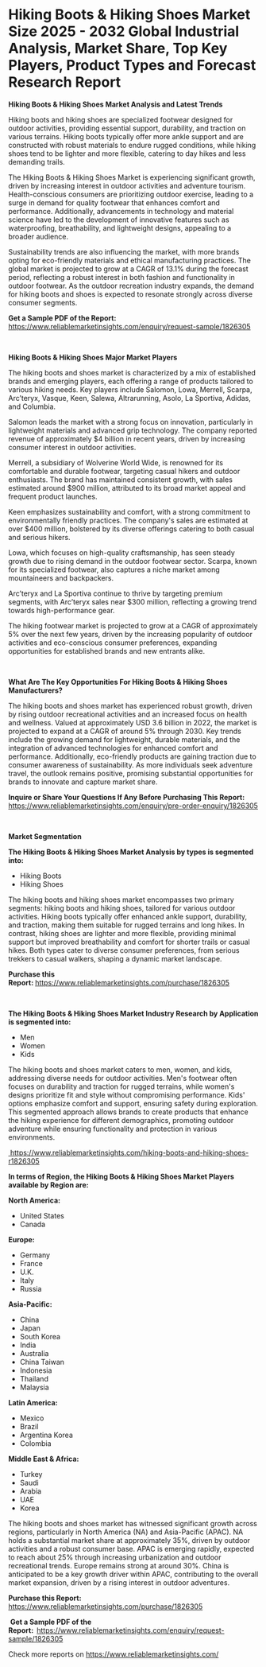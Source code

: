 <p><h1>Hiking Boots & Hiking Shoes Market Size 2025 - 2032 Global Industrial Analysis, Market Share, Top Key Players, Product Types and Forecast Research Report</h1></p><p><strong>Hiking Boots & Hiking Shoes Market Analysis and Latest Trends</strong></p>
<p><p>Hiking boots and hiking shoes are specialized footwear designed for outdoor activities, providing essential support, durability, and traction on various terrains. Hiking boots typically offer more ankle support and are constructed with robust materials to endure rugged conditions, while hiking shoes tend to be lighter and more flexible, catering to day hikes and less demanding trails. </p><p>The Hiking Boots & Hiking Shoes Market is experiencing significant growth, driven by increasing interest in outdoor activities and adventure tourism. Health-conscious consumers are prioritizing outdoor exercise, leading to a surge in demand for quality footwear that enhances comfort and performance. Additionally, advancements in technology and material science have led to the development of innovative features such as waterproofing, breathability, and lightweight designs, appealing to a broader audience.</p><p>Sustainability trends are also influencing the market, with more brands opting for eco-friendly materials and ethical manufacturing practices. The global market is projected to grow at a CAGR of 13.1% during the forecast period, reflecting a robust interest in both fashion and functionality in outdoor footwear. As the outdoor recreation industry expands, the demand for hiking boots and shoes is expected to resonate strongly across diverse consumer segments.</p></p>
<p><strong>Get a Sample PDF of the Report:&nbsp;</strong> <a href="https://www.reliablemarketinsights.com/enquiry/request-sample/1826305?utm_campaign=3010&utm_medium=2&utm_source=Github&utm_content=ia&utm_term=05042025&utm_id=hiking-boots-hiking-shoes">https://www.reliablemarketinsights.com/enquiry/request-sample/1826305</a></p>
<p>&nbsp;</p>
<p><strong>Hiking Boots & Hiking Shoes Major Market Players</strong></p>
<p><p>The hiking boots and shoes market is characterized by a mix of established brands and emerging players, each offering a range of products tailored to various hiking needs. Key players include Salomon, Lowa, Merrell, Scarpa, Arc’teryx, Vasque, Keen, Salewa, Altrarunning, Asolo, La Sportiva, Adidas, and Columbia. </p><p>Salomon leads the market with a strong focus on innovation, particularly in lightweight materials and advanced grip technology. The company reported revenue of approximately $4 billion in recent years, driven by increasing consumer interest in outdoor activities.</p><p>Merrell, a subsidiary of Wolverine World Wide, is renowned for its comfortable and durable footwear, targeting casual hikers and outdoor enthusiasts. The brand has maintained consistent growth, with sales estimated around $900 million, attributed to its broad market appeal and frequent product launches.</p><p>Keen emphasizes sustainability and comfort, with a strong commitment to environmentally friendly practices. The company's sales are estimated at over $400 million, bolstered by its diverse offerings catering to both casual and serious hikers.</p><p>Lowa, which focuses on high-quality craftsmanship, has seen steady growth due to rising demand in the outdoor footwear sector. Scarpa, known for its specialized footwear, also captures a niche market among mountaineers and backpackers. </p><p>Arc’teryx and La Sportiva continue to thrive by targeting premium segments, with Arc’teryx sales near $300 million, reflecting a growing trend towards high-performance gear.</p><p>The hiking footwear market is projected to grow at a CAGR of approximately 5% over the next few years, driven by the increasing popularity of outdoor activities and eco-conscious consumer preferences, expanding opportunities for established brands and new entrants alike.</p></p>
<p>&nbsp;</p>
<p><strong>What Are The Key Opportunities For Hiking Boots & Hiking Shoes Manufacturers?</strong></p>
<p><p>The hiking boots and shoes market has experienced robust growth, driven by rising outdoor recreational activities and an increased focus on health and wellness. Valued at approximately USD 3.6 billion in 2022, the market is projected to expand at a CAGR of around 5% through 2030. Key trends include the growing demand for lightweight, durable materials, and the integration of advanced technologies for enhanced comfort and performance. Additionally, eco-friendly products are gaining traction due to consumer awareness of sustainability. As more individuals seek adventure travel, the outlook remains positive, promising substantial opportunities for brands to innovate and capture market share.</p></p>
<p><strong>Inquire or Share Your Questions If Any Before Purchasing This Report:</strong> <a href="https://www.reliablemarketinsights.com/enquiry/pre-order-enquiry/1826305?utm_campaign=3010&utm_medium=2&utm_source=Github&utm_content=ia&utm_term=05042025&utm_id=hiking-boots-hiking-shoes">https://www.reliablemarketinsights.com/enquiry/pre-order-enquiry/1826305</a></p>
<p>&nbsp;</p>
<p><strong>Market Segmentation</strong></p>
<p><strong>The Hiking Boots & Hiking Shoes Market Analysis by types is segmented into:</strong></p>
<p><ul><li>Hiking Boots</li><li>Hiking Shoes</li></ul></p>
<p><p>The hiking boots and hiking shoes market encompasses two primary segments: hiking boots and hiking shoes, tailored for various outdoor activities. Hiking boots typically offer enhanced ankle support, durability, and traction, making them suitable for rugged terrains and long hikes. In contrast, hiking shoes are lighter and more flexible, providing minimal support but improved breathability and comfort for shorter trails or casual hikes. Both types cater to diverse consumer preferences, from serious trekkers to casual walkers, shaping a dynamic market landscape.</p></p>
<p><strong>Purchase this Report:&nbsp;</strong><a href="https://www.reliablemarketinsights.com/purchase/1826305?utm_campaign=3010&utm_medium=2&utm_source=Github&utm_content=ia&utm_term=05042025&utm_id=hiking-boots-hiking-shoes">https://www.reliablemarketinsights.com/purchase/1826305</a></p>
<p>&nbsp;</p>
<p><strong>The Hiking Boots & Hiking Shoes Market Industry Research by Application is segmented into:</strong></p>
<p><ul><li>Men</li><li>Women</li><li>Kids</li></ul></p>
<p><p>The hiking boots and shoes market caters to men, women, and kids, addressing diverse needs for outdoor activities. Men's footwear often focuses on durability and traction for rugged terrains, while women's designs prioritize fit and style without compromising performance. Kids' options emphasize comfort and support, ensuring safety during exploration. This segmented approach allows brands to create products that enhance the hiking experience for different demographics, promoting outdoor adventure while ensuring functionality and protection in various environments.</p></p>
<p><a href="https://www.reliablemarketinsights.com/hiking-boots-and-hiking-shoes-r1826305?utm_campaign=3010&utm_medium=2&utm_source=Github&utm_content=ia&utm_term=05042025&utm_id=hiking-boots-hiking-shoes">&nbsp;https://www.reliablemarketinsights.com/hiking-boots-and-hiking-shoes-r1826305</a></p>
<p><strong>In terms of Region, the Hiking Boots & Hiking Shoes Market Players available by Region are:</strong></p>
<p>
    <p> <strong> North America: </strong>
        <ul>
            <li>United States</li>
            <li>Canada</li>
        </ul>
        </p> 
    <p> <strong> Europe: </strong>
        <ul>
            <li>Germany</li>
            <li>France</li>
            <li>U.K.</li>
            <li>Italy</li>
            <li>Russia</li>
        </ul>
        </p> 
    <p> <strong> Asia-Pacific: </strong>
        <ul>
            <li>China</li>
            <li>Japan</li>
            <li>South Korea</li>
            <li>India</li>
            <li>Australia</li>
            <li>China Taiwan</li>
            <li>Indonesia</li>
            <li>Thailand</li>
            <li>Malaysia</li>
        </ul>
        </p> 
    <p> <strong> Latin America: </strong>
        <ul>
            <li>Mexico</li>
            <li>Brazil</li>
            <li>Argentina Korea</li>
            <li>Colombia</li>
        </ul>
        </p> 
    <p> <strong> Middle East & Africa: </strong>
        <ul>
            <li>Turkey</li>
            <li>Saudi</li>
            <li>Arabia</li>
            <li>UAE</li>
            <li>Korea</li>
        </ul>
    </p>
    </p>
<p><p>The hiking boots and shoes market has witnessed significant growth across regions, particularly in North America (NA) and Asia-Pacific (APAC). NA holds a substantial market share at approximately 35%, driven by outdoor activities and a robust consumer base. APAC is emerging rapidly, expected to reach about 25% through increasing urbanization and outdoor recreational trends. Europe remains strong at around 30%. China is anticipated to be a key growth driver within APAC, contributing to the overall market expansion, driven by a rising interest in outdoor adventures.</p></p>
<p><strong>Purchase this Report: </strong><a href="https://www.reliablemarketinsights.com/purchase/1826305?utm_campaign=3010&utm_medium=2&utm_source=Github&utm_content=ia&utm_term=05042025&utm_id=hiking-boots-hiking-shoes">https://www.reliablemarketinsights.com/purchase/1826305</a></p>
<p>&nbsp;<strong>Get a Sample PDF of the Report:&nbsp;&nbsp;</strong><a href="https://www.reliablemarketinsights.com/enquiry/request-sample/1826305?utm_campaign=3010&utm_medium=2&utm_source=Github&utm_content=ia&utm_term=05042025&utm_id=hiking-boots-hiking-shoes">https://www.reliablemarketinsights.com/enquiry/request-sample/1826305</a></p>
<p><strong></strong></p>
<p>Check more reports on <a href="https://www.reliablemarketinsights.com/?utm_campaign=3010&utm_medium=2&utm_source=Github&utm_content=ia&utm_term=05042025&utm_id=hiking-boots-hiking-shoes">https://www.reliablemarketinsights.com/</a></p>